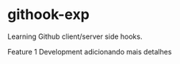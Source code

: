 # githook-exp
Learning Github client/server side hooks.

Feature 1 Development adicionando mais detalhes